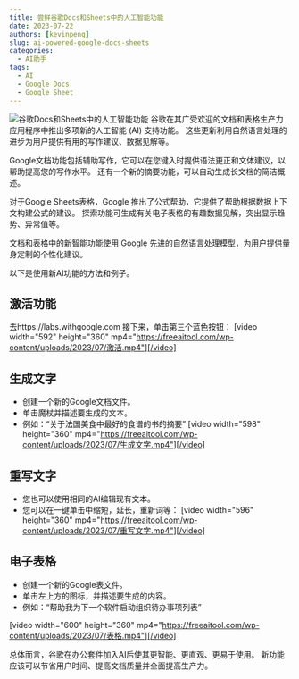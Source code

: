```yaml
---
title: 尝鲜谷歌Docs和Sheets中的人工智能功能
date: 2023-07-22
authors: [kevinpeng]
slug: ai-powered-google-docs-sheets
categories:
  - AI助手
tags:
  - AI
  - Google Docs
  - Google Sheet
---
```

![谷歌Docs和Sheets中的人工智能功能](https://res.makeronsite.com/freeaitool.com/google-doc-ai.jpeg)
谷歌在其广受欢迎的文档和表格生产力应用程序中推出多项新的人工智能 (AI) 支持功能。 这些更新利用自然语言处理的进步为用户提供有用的写作建议、数据见解等。

Google文档功能包括辅助写作，它可以在您键入时提供语法更正和文体建议，以帮助提高您的写作水平。 还有一个新的摘要功能，可以自动生成长文档的简洁概述。

对于Google Sheets表格，Google 推出了公式帮助，它提供了帮助根据数据上下文构建公式的建议。 探索功能可生成有关电子表格的有趣数据见解，突出显示趋势、异常值等。

文档和表格中的新智能功能使用 Google 先进的自然语言处理模型，为用户提供量身定制的个性化建议。 
<!-- more -->

以下是使用新AI功能的方法和例子。

##  激活功能
去https://labs.withgoogle.com 接下来，单击第三个蓝色按钮：
[video width="592" height="360" mp4="https://freeaitool.com/wp-content/uploads/2023/07/激活.mp4"][/video]

## 生成文字
- 创建一个新的Google文档文件。
- 单击魔杖并描述要生成的文本。
- 例如：“关于法国美食中最好的食谱的书的摘要”
[video width="598" height="360" mp4="https://freeaitool.com/wp-content/uploads/2023/07/生成文字.mp4"][/video]

## 重写文字

- 您也可以使用相同的AI编辑现有文本。
- 您可以在一键单击中缩短，延长，重新词等：
[video width="596" height="360" mp4="https://freeaitool.com/wp-content/uploads/2023/07/重写文字.mp4"][/video]

## 电子表格

- 创建一个新的Google表文件。
- 单击左上方的图标，并描述要生成的内容。
- 例如：“帮助我为下一个软件启动组织待办事项列表”

[video width="600" height="360" mp4="https://freeaitool.com/wp-content/uploads/2023/07/表格.mp4"][/video]

总体而言，谷歌在办公套件加入AI后使其更智能、更直观、更易于使用。 新功能应该可以节省用户时间、提高文档质量并全面提高生产力。